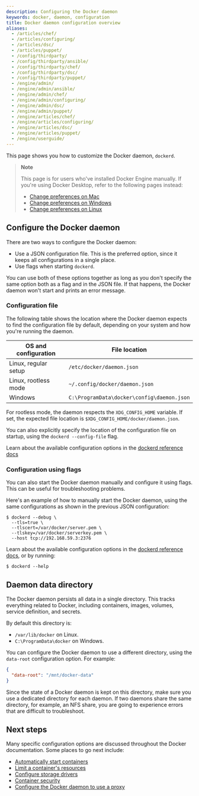 ```yaml
---
description: Configuring the Docker daemon
keywords: docker, daemon, configuration
title: Docker daemon configuration overview
aliases:
  - /articles/chef/
  - /articles/configuring/
  - /articles/dsc/
  - /articles/puppet/
  - /config/thirdparty/
  - /config/thirdparty/ansible/
  - /config/thirdparty/chef/
  - /config/thirdparty/dsc/
  - /config/thirdparty/puppet/
  - /engine/admin/
  - /engine/admin/ansible/
  - /engine/admin/chef/
  - /engine/admin/configuring/
  - /engine/admin/dsc/
  - /engine/admin/puppet/
  - /engine/articles/chef/
  - /engine/articles/configuring/
  - /engine/articles/dsc/
  - /engine/articles/puppet/
  - /engine/userguide/
---
```


This page shows you how to customize the Docker daemon, `dockerd`.

> **Note**
>
> This page is for users who've installed Docker Engine manually. If you're
> using Docker Desktop, refer to the following pages instead:
>
> - [Change preferences on Mac](../../desktop/settings/mac#docker-engine)
> - [Change preferences on Windows](../../desktop/settings/windows#docker-engine)
> - [Change preferences on Linux](../../desktop/settings/linux#docker-engine)

## Configure the Docker daemon

There are two ways to configure the Docker daemon:

- Use a JSON configuration file. This is the preferred option, since it keeps
  all configurations in a single place.
- Use flags when starting `dockerd`.

You can use both of these options together as long as you don't specify the same
option both as a flag and in the JSON file. If that happens, the Docker daemon
won't start and prints an error message.

### Configuration file

The following table shows the location where the Docker daemon expects to find
the configuration file by default, depending on your system and how you're
running the daemon.

| OS and configuration | File location                              |
| -------------------- | ------------------------------------------ |
| Linux, regular setup | `/etc/docker/daemon.json`                  |
| Linux, rootless mode | `~/.config/docker/daemon.json`             |
| Windows              | `C:\ProgramData\docker\config\daemon.json` |

For rootless mode, the daemon respects the `XDG_CONFIG_HOME` variable. If set,
the expected file location is `$XDG_CONFIG_HOME/docker/daemon.json`.

You can also explicitly specify the location of the configuration file on
startup, using the `dockerd --config-file` flag.

Learn about the available configuration options in the
[dockerd reference docs](../../engine/reference/commandline/dockerd.md#daemon-configuration-file)

### Configuration using flags

You can also start the Docker daemon manually and configure it using flags.
This can be useful for troubleshooting problems.

Here's an example of how to manually start the Docker daemon, using the same
configurations as shown in the previous JSON configuration:

```console
$ dockerd --debug \
  --tls=true \
  --tlscert=/var/docker/server.pem \
  --tlskey=/var/docker/serverkey.pem \
  --host tcp://192.168.59.3:2376
```

Learn about the available configuration options in the
[dockerd reference docs](../../engine/reference/commandline/dockerd.md), or by
running:

```console
$ dockerd --help
```

## Daemon data directory

The Docker daemon persists all data in a single directory. This tracks
everything related to Docker, including containers, images, volumes, service
definition, and secrets.

By default this directory is:

- `/var/lib/docker` on Linux.
- `C:\ProgramData\docker` on Windows.

You can configure the Docker daemon to use a different directory, using the
`data-root` configuration option. For example:

```json
{
  "data-root": "/mnt/docker-data"
}
```

Since the state of a Docker daemon is kept on this directory, make sure you use
a dedicated directory for each daemon. If two daemons share the same directory,
for example, an NFS share, you are going to experience errors that are difficult
to troubleshoot.

## Next steps

Many specific configuration options are discussed throughout the Docker
documentation. Some places to go next include:

- [Automatically start containers](../containers/start-containers-automatically.md)
- [Limit a container's resources](../containers/resource_constraints.md)
- [Configure storage drivers](../../storage/storagedriver/select-storage-driver.md)
- [Container security](../../engine/security/_index.md)
- [Configure the Docker daemon to use a proxy](./systemd.md#httphttps-proxy)
